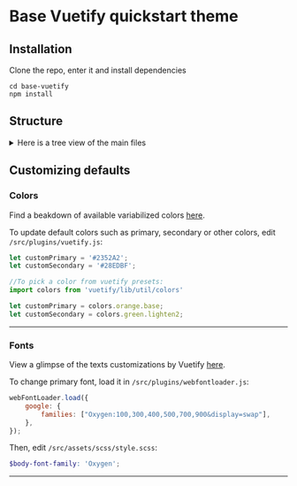 # Base Vuetify quickstart theme

## Installation
Clone the repo, enter it and install dependencies
```
cd base-vuetify
npm install
```

## Structure
<details>
<summary>Here is a tree view of the main files</summary>


```
├── node_modules
│   └── vuetify
│       │ 
│       └── lib
│           ├── util
│           │   └── color
│           │       └── colors.mjs
│           │ 
│           └── styles
│               └── settings
│                   └── settings
│                       ├── _colors.scss
│                       └── _variables.scss
│   
├── package.json
│   
├── public
│   ├── favicon.ico
│   └── index.html
│   
├── src
│   ├── App.vue
│   │   
│   ├── assets
│   │   └── scss
│   │       ├── _variables.scss
│   │       └── style.scss
│   │   
│   ├── components
│   │   ├── FooterComponent.vue
│   │   ├── HeaderComponent.vue
│   │   └── HelloWorld.vue
│   │   
│   ├── main.js
│   │   
│   ├── plugins
│   │   ├── vuetify.js
│   │   └── webfontloader.js
│   │   
│   ├── router
│   │   └── index.js
│   │   
│   └── views
│       ├── AboutView.vue
│       └── HomeView.vue
│   
└── vue.config.js
```


</details>


## Customizing defaults
### Colors
Find a beakdown of available variabilized colors [here](https://vuetifyjs.com/en/styles/colors/#material-colors).

To update default colors such as primary, secondary or other colors, edit `/src/plugins/vuetify.js`:
```javascript
let customPrimary = '#2352A2';
let customSecondary = '#28EDBF';

//To pick a color from vuetify presets: 
import colors from 'vuetify/lib/util/colors'

let customPrimary = colors.orange.base;
let customSecondary = colors.green.lighten2;
```
---


### Fonts
View a glimpse of the texts customizations by Vuetify [here](https://vuetifyjs.com/en/styles/text-and-typography/#typography).

To change primary font, load it in `/src/plugins/webfontloader.js`:
```javascript
webFontLoader.load({
	google: {
		families: ["Oxygen:100,300,400,500,700,900&display=swap"],
	},
});
```
Then, edit `/src/assets/scss/style.scss`:
```scss
$body-font-family: 'Oxygen';
```
---
